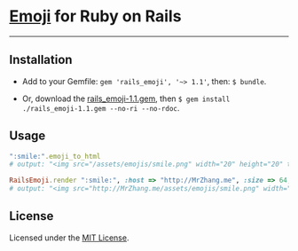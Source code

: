 # [Emoji](http://www.emoji-cheat-sheet.com/) for Ruby on Rails

---

## Installation

* Add to your Gemfile: `gem 'rails_emoji', '~> 1.1'`, then: `$ bundle`.

* Or, download the [rails_emoji-1.1.gem](https://github.com/jsw0528/rails_emoji/blob/master/rails_emoji-1.1.gem), then `$ gem install ./rails_emoji-1.1.gem --no-ri --no-rdoc`.

## Usage

```ruby
":smile:".emoji_to_html
# output: "<img src="/assets/emojis/smile.png" width="20" height="20" title=":smile:" alt=":smile:" class="emoji" />"

RailsEmoji.render ":smile:", :host => "http://MrZhang.me", :size => 64, :class => "emoji-smile"
# output: "<img src="http://MrZhang.me/assets/emojis/smile.png" width="64" height="64" title=":smile:" alt=":smile:" class="emoji-smile" />"
```

## License

Licensed under the [MIT License](http://www.opensource.org/licenses/mit-license.php).
